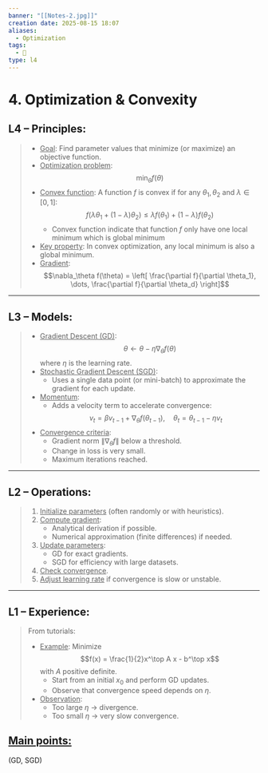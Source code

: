 ```yaml
---
banner: "[[Notes-2.jpg]]"
creation date: 2025-08-15 18:07
aliases:
  - Optimization
tags:
  - 🧠
type: l4
---
```

# 4. Optimization & Convexity

## L4 – Principles:
> - <u>Goal</u>: Find parameter values that minimize (or maximize) an objective function.
> - <u>Optimization problem</u>:$$\min_{\theta} f(\theta)$$
> - <u>Convex function</u>: A function $f$ is convex if for any $\theta_1, \theta_2$ and $\lambda \in [0, 1]$:
> $$f(\lambda \theta_1 + (1 - \lambda)\theta_2) \leq \lambda f(\theta_1) + (1 - \lambda) f(\theta_2)$$
> 	- Convex function indicate that function $f$ only have one local minimum which is global minimum
> - <u>Key property</u>: In convex optimization, any local minimum is also a global minimum.
> - <u>Gradient</u>:$$\nabla_\theta f(\theta) = \left[ \frac{\partial f}{\partial \theta_1}, \dots, \frac{\partial f}{\partial \theta_d} \right]$$
---
## L3 – Models:
> - <u>Gradient Descent (GD)</u>:$$\theta \leftarrow \theta - \eta \nabla_\theta f(\theta)$$
>   where $\eta$ is the learning rate.
> - <u>Stochastic Gradient Descent (SGD)</u>:
>   - Uses a single data point (or mini-batch) to approximate the gradient for each update.
> - <u>Momentum</u>:
>   - Adds a velocity term to accelerate convergence:$$v_t = \beta v_{t-1} + \nabla_\theta f(\theta_{t-1}), \quad \theta_t = \theta_{t-1} - \eta v_t$$
> - <u>Convergence criteria</u>:
>   - Gradient norm $\|\nabla_\theta f\|$ below a threshold.
>   - Change in loss is very small.
>   - Maximum iterations reached.
---
## L2 – Operations:
> 1. <u>Initialize parameters</u> (often randomly or with heuristics).
> 2. <u>Compute gradient</u>:
>    - Analytical derivation if possible.
>    - Numerical approximation (finite differences) if needed.
> 3. <u>Update parameters</u>:
>    - GD for exact gradients.
>    - SGD for efficiency with large datasets.
> 4. <u>Check convergence</u>.
> 5. <u>Adjust learning rate</u> if convergence is slow or unstable.
---
## L1 – Experience:
> From tutorials:
> - <u>Example</u>: Minimize$$f(x) = \frac{1}{2}x^\top A x - b^\top x$$with $A$ positive definite.
>   - Start from an initial $x_0$ and perform GD updates.
>   - Observe that convergence speed depends on $\eta$.
> - <u>Observation</u>:
>   - Too large $\eta$ → divergence.
>   - Too small $\eta$ → very slow convergence.
> 
## <u>Main points:</u>

(GD, SGD)